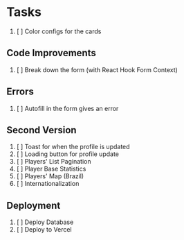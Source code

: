 # Tasks

1. [ ] Color configs for the cards

## Code Improvements

1. [ ] Break down the form (with React Hook Form Context)

## Errors

1. [ ] Autofill in the form gives an error

## Second Version

1. [ ] Toast for when the profile is updated
2. [ ] Loading button for profile update
3. [ ] Players' List Pagination
4. [ ] Player Base Statistics
5. [ ] Players' Map (Brazil)
6. [ ] Internationalization

## Deployment

1. [ ] Deploy Database
1. [ ] Deploy to Vercel
